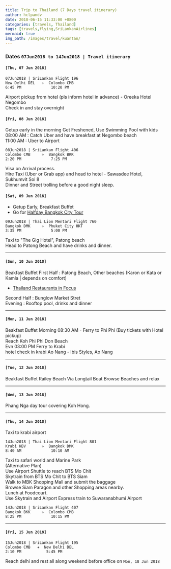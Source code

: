 ```yaml
---
title: Trip to Thailand (7 Days travel itinerary)
author: hclpandv
date: 2018-06-15 11:33:00 +0800
categories: [travels, Thailand]
tags: [travels,flying,SriLankanAirlines]
mermaid: true
img_path: /images/travel/kuantan/
---
```


### Dates `07Jun2018 to 14Jun2018 | Travel itinerary` 

#### `[Thu, 07 Jun 2018]`

```
07Jun2018 | SriLankan Flight 196
New Delhi DEL   ✈  Colombo CMB
6:45 PM             10:20 PM   
```  
Airport pickup from hotel (pls inform hotel in advance) - Oreeka Hotel Negombo  
Check in and stay overnight

####  `[Fri, 08 Jun 2018]`

Getup early in the morning 
Get Freshened, Use Swimming Pool with kids  
08:00 AM : Catch Uber and have breakfast at Negombo beach    
11:00 AM : Uber to Airport 
  
```
08Jun2018 | SriLankan Flight 406
Colombo CMB     ✈  Bangkok BKK
2:20 PM             7:25 PM
```   
Visa on Arrival process.  
Hire Taxi (Uber or Grab app) and head to hotel - Sawasdee Hotel, Sukhumvit Soi 8  
Dinner and Street trolling before a good night sleep.  

#### `[Sat, 09 Jun 2018]`

* Getup Early, Breakfast Buffet
* Go for [Halfday Bangkok City Tour](refs/halfday_bangkok_city_tour.md)
  
``` 
09Jun2018 | Thai Lion Mentari Flight 760
Bangkok DMK     ✈  Phuket City HKT
3:35 PM             5:00 PM     
```   
Taxi to "The Gig Hotel", Patong beach  
Head to Patong Beach and have drinks and dinner.    

***

#### `[Sun, 10 Jun 2018]`

Beakfast Buffet 
First Half  : Patong Beach, Other beaches (Karon or Kata or Kamla | depends on comfort)

* [Thailand Restaurants in Focus](refs/thailand_restaurants_in_focus.md)

Second Half : Bunglow Market Stret  
Evening     : Rooftop pool, drinks and dinner 

***
#### `[Mon, 11 Jun 2018]`

Beakfast Buffet
Morning 08:30 AM - Ferry to Phi Phi (Buy tickets with Hotel pickup)   
Reach Koh Phi Phi Don Beach   
Evn 03:00 PM Ferry to Krabi  
hotel check in krabi Ao Nang - Ibis Styles, Ao Nang

***
#### `[Tue, 12 Jun 2018]`

Beakfast Buffet
Railey Beach Via Longtail Boat
Browse Beaches and relax

***
#### `[Wed, 13 Jun 2018]`

Phang Nga day tour covering Koh Hong.
***
#### `[Thu, 14 Jun 2018]`
  
Taxi to krabi airport
  
``` 
14Jun2018 | Thai Lion Mentari Flight 801
Krabi KBV       ✈  Bangkok DMK
8:40 AM             10:10 AM
```
Taxi to safari world and Marine Park  
(Alternative Plan)  
Use Airport Shuttle to reach BTS Mo Chit  
Skytrain from BTS Mo Chit to BTS Siam  
Walk to MBK Shopping Mall and submit the baggage  
Browse Siam Paragon and other Shopping areas nearby.  
Lunch at Foodcourt.  
Use Skytrain and Airport Express train to Suwaranabhumi Airport

```
14Jun2018 | SriLankan Flight 407
Bangkok BKK     ✈  Colombo CMB
8:25 PM             10:15 PM 
```
  
***
#### `[Fri, 15 Jun 2018]`

```
15Jun2018 | SriLankan Flight 195
Colombo CMB   ✈  New Delhi DEL
2:10 PM           5:45 PM
```
Reach delhi and rest all along weekend before office on `Mon, 18 Jun 2018` 